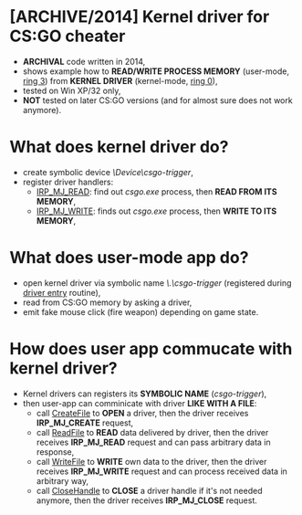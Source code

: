 # [ARCHIVE/2014] Kernel driver for CS:GO cheater
- **ARCHIVAL** code written in 2014,
- shows example how to **READ/WRITE PROCESS MEMORY** (user-mode, [ring 3](https://en.wikipedia.org/wiki/Protection_ring)) from **KERNEL DRIVER** (kernel-mode, [ring 0](https://en.wikipedia.org/wiki/Protection_ring)),
- tested on Win XP/32 only,
- **NOT** tested on later CS:GO versions (and for almost sure does not work anymore).

# What does kernel driver do?

  - create symbolic device *\\Device\\csgo-trigger*,
  - register driver handlers:
    - [IRP_MJ_READ](https://docs.microsoft.com/pl-pl/windows-hardware/drivers/kernel/irp-mj-read): find out *csgo.exe* process, then **READ FROM ITS MEMORY**,
    - [IRP_MJ_WRITE](https://docs.microsoft.com/pl-pl/windows-hardware/drivers/kernel/irp-mj-write): finds out *csgo.exe* process, then **WRITE TO ITS MEMORY**,
  
# What does user-mode app do?

  - open kernel driver via symbolic name *\\.\csgo-trigger* (registered during [driver entry](https://docs.microsoft.com/en-us/windows-hardware/drivers/kernel/writing-a-driverentry-routine) routine),
  - read from CS:GO memory by asking a driver, 
  - emit fake mouse click (fire weapon) depending on game state.
  
# How does user app commucate with kernel driver?

  - Kernel drivers can registers its **SYMBOLIC NAME** (*csgo-trigger*),
  - then user-app can comminicate with driver **LIKE WITH A FILE**:
    - call [CreateFile](https://docs.microsoft.com/en-us/windows/win32/api/fileapi/nf-fileapi-createfilea) to **OPEN** a driver, then the driver receives **IRP_MJ_CREATE** request,
    - call [ReadFile](https://docs.microsoft.com/en-us/windows/win32/api/fileapi/nf-fileapi-readfile) to **READ** data delivered by driver, then the driver receives **IRP_MJ_READ** request and can pass arbitrary data in response,
    - call [WriteFile](https://docs.microsoft.com/en-us/windows/win32/api/fileapi/nf-fileapi-writefile) to **WRITE** own data to the driver, then the driver receives **IRP_MJ_WRITE** request and can process received data in arbitrary way,
    - call [CloseHandle](https://docs.microsoft.com/en-us/windows/win32/api/handleapi/nf-handleapi-closehandle) to **CLOSE** a driver handle if it's not needed anymore, then the driver receives **IRP_MJ_CLOSE** request.


